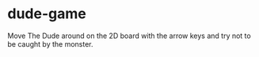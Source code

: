 # dude-game
Move The Dude around on the 2D board with the arrow keys and try not to be caught by the monster.